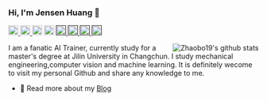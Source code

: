 ### Hi, I'm Jensen Huang 👋

<p> 
  <a href="https://github.com/Zhaobo19?tab=repositories"> <img src="https://img.shields.io/github/stars/Zhaobo19?label=Stars&style=plastic" height="20px" alt="github" /> </a>
  <a href="mailto:hunagzb19@gmail.com"> <img src="https://img.shields.io/badge/gmail-%23D14836.svg?&style=plastic&logo=gmail&logoColor=white" height="20px" alt="Email"> </a>
  <a href="https://blog.csdn.net/weixin_49272172?spm=1001.2101.3001.5343"><img src="https://img.shields.io/badge/C-CSDN-orange.svg?style=red&logo=CSDN&logoColor=white" height="20px" alt="CSDN"></a>
  <a href="https://www.zhihu.com/people/huang-bo-bo-8-25"><img src="https://img.shields.io/badge/知乎-0079FF.svg?style=plastic&logo=zhihu&logoColor=white" height="20px" alt="知乎"></a>
  <a href=""> <img src="https://img.shields.io/badge/Major-ME&CV-critical?style=plastic&logo=ABB%20RobotStudio&logoColor=ffffff" height="20px"> </a>
  <a href=""> <img src="https://img.shields.io/badge/QQ-3207820044-brightgreen?style=plastic&logo=QQ&logoColor=ffffff" height="20px"> </a>
  <a href=""> <img src="https://img.shields.io/badge/Use-Python-0076ab?style=plastic&logo=Python&logoColor=ffffff" height="20px"> </a>
  <a href=""> <img src="https://img.shields.io/badge/Learn-C++-blueviolet?style=plastic&logo=Visual%20Studio%20Code&logoColor=ffffff" height="20px"> </a>
</p>


<img align="right" src="https://github-readme-stats.vercel.app/api?username=Zhaobo19&theme=radical&show_icons=true&icon_color=0366d6&include_all_commits=true&count_private=true" alt="Zhaobo19's github stats"/>



I am a fanatic AI Trainer, currently study for a master's degree at Jilin University in Changchun. I study mechanical engineering,computer vision and machine learning. It is definitely wecome to visit my personal Github and share any knowledge to me.

- 💬 Read more about my [Blog](https://blog.csdn.net/weixin_49272172?spm=1001.2101.3001.5343)



<!--
**Zhaobo19/Zhaobo19** is a ✨ _special_ ✨ repository because its `README.md` (this file) appears on your GitHub profile.

Here are some ideas to get you started:

- 🔭 I’m currently working on ...
- 🌱 I’m currently learning ...
- 👯 I’m looking to collaborate on ...
- 🤔 I’m looking for help with ...
- 💬 Ask me about ...
- 📫 How to reach me: ...
- 😄 Pronouns: ...
- ⚡ Fun fact: ...
-->
